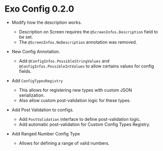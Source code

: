 # Exo Config 0.2.0

- Modify how the description works.
  - Description on Screen requires the `@ScreenInfos.Description` field to be set.
  - The `@ScreenInfos.NoDescription` annotation was removed.


- New Config Annotation.
  - Add `@ConfigInfos.PossibleStringValues` and `@ConfigInfos.PossibleIntValues` to allow certains values for config fields.
  

- Add `ConfigTypesRegistry`
  - This allows for registering new types with custom JSON serialization.
  - Also allow custom post-validation logic for these types.


- Add Post Validation to configs.
  - Add `PostValidation` interface to define post-validation logic.
  - Add automatic post-validation for Custom Config Types Registry.

- Add Ranged Number Config Type
  - Allows for defining a range of valid numbers.
